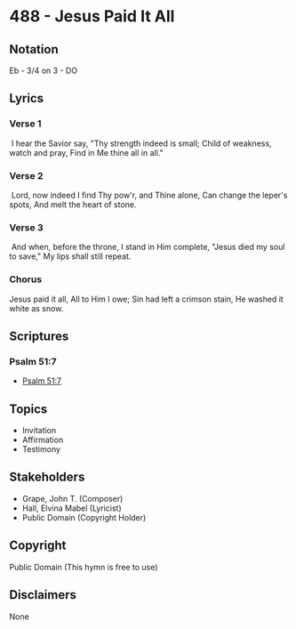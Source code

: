 # 488 - Jesus Paid It All

## Notation

Eb - 3/4 on 3 - DO

## Lyrics

### Verse 1

 I hear the Savior say, "Thy strength indeed is small; Child of weakness, watch and pray, Find in Me thine all in all."

### Verse 2

 Lord, now indeed I find Thy pow'r, and Thine alone, Can change the leper's spots, And melt the heart of stone.

### Verse 3

 And when, before the throne, I stand in Him complete, "Jesus died my soul to save," My lips shall still repeat. 

### Chorus

Jesus paid it all, All to Him I owe; Sin had left a crimson stain, He washed it white as snow.


## Scriptures

### Psalm 51:7

- [Psalm 51:7](https://www.biblegateway.com/passage/?search=Psalm%2051%3A7)


## Topics

- Invitation
- Affirmation
- Testimony

## Stakeholders

- Grape, John T. (Composer)
- Hall, Elvina Mabel (Lyricist)
- Public Domain (Copyright Holder)

## Copyright

Public Domain
(This hymn is free to use)

## Disclaimers

None

